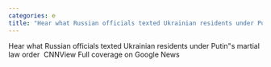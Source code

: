 ```yaml
---
categories: e
title: "Hear what Russian officials texted Ukrainian residents under Putins martial law order  CNN"
---
```

Hear what Russian officials texted Ukrainian residents under Putin"s martial law order&nbsp;&nbsp;CNNView Full coverage on Google News